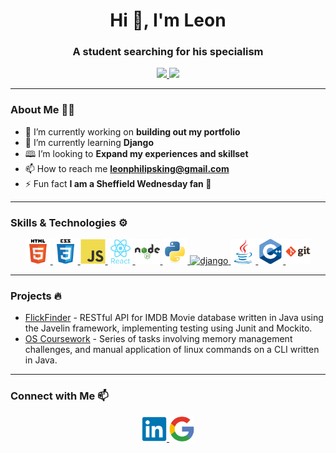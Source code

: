 <!-- Title -->
<h1 align="center">Hi 👋, I'm Leon</h1>
<h3 align="center">A student searching for his specialism</h3>

<!-- Badges -->
<p align="center">
  <a href="https://www.linkedin.com/in/kingyleon/">
    <img src="https://img.shields.io/badge/LinkedIn-Profile-blue?style=flat-square&logo=linkedin">
  </a>
  <a href="https://github.com/kingyleon">
    <img src="https://img.shields.io/badge/GitHub-Follow-black?style=flat-square&logo=github">
  </a>
</p>

---

### About Me 🧑‍💻

- 🔭 I’m currently working on **building out my portfolio**
- 🌱 I’m currently learning **Django**
- 🕮 I’m looking to **Expand my experiences and skillset**
- 📫 How to reach me **leonphilipsking@gmail.com**
- ⚡ Fun fact **I am a Sheffield Wednesday fan 🦉**

---

### Skills & Technologies ⚙️

<p align="center">
  <a href="https://www.w3.org/html/" target="_blank" rel="noreferrer"> 
    <img src="https://raw.githubusercontent.com/devicons/devicon/master/icons/html5/html5-original-wordmark.svg" alt="html5" width="40" height="40"/> 
  </a> 
  <a href="https://www.w3.org/Style/CSS/" target="_blank" rel="noreferrer">
    <img src="https://raw.githubusercontent.com/devicons/devicon/master/icons/css3/css3-original-wordmark.svg" alt="css3" width="40" height="40"/> 
  </a> 
  <a href="https://developer.mozilla.org/en-US/docs/Web/JavaScript" target="_blank" rel="noreferrer">
    <img src="https://raw.githubusercontent.com/devicons/devicon/master/icons/javascript/javascript-original.svg" alt="javascript" width="40" height="40"/> 
  </a> 
  <a href="https://reactjs.org/" target="_blank" rel="noreferrer">
    <img src="https://raw.githubusercontent.com/devicons/devicon/master/icons/react/react-original-wordmark.svg" alt="react" width="40" height="40"/> 
  </a> 
  <a href="https://nodejs.org" target="_blank" rel="noreferrer">
    <img src="https://raw.githubusercontent.com/devicons/devicon/master/icons/nodejs/nodejs-original-wordmark.svg" alt="nodejs" width="40" height="40"/> 
  </a> 
  <a href="https://www.python.org" target="_blank" rel="noreferrer">
    <img src="https://raw.githubusercontent.com/devicons/devicon/master/icons/python/python-original.svg" alt="python" width="40" height="40"/> 
  </a> 
  <a href="https://www.djangoproject.com/" target="_blank" rel="noreferrer">
    <img src="https://cdn.worldvectorlogo.com/logos/django.svg" alt="django" width="40" height="40"/>
  </a>
  <a href="https://www.java.com/" target="_blank" rel="noreferrer">
    <img src="https://raw.githubusercontent.com/devicons/devicon/master/icons/java/java-original.svg" alt="java" width="40" height="40"/>
  </a>
  <a href="https://www.cplusplus.com/" target="_blank" rel="noreferrer">
    <img src="https://raw.githubusercontent.com/devicons/devicon/master/icons/cplusplus/cplusplus-original.svg" alt="cplusplus" width="40" height="40"/>
  </a>
  <a href="https://git-scm.com/" target="_blank" rel="noreferrer">
    <img src="https://raw.githubusercontent.com/devicons/devicon/master/icons/git/git-original-wordmark.svg" alt="git" width="40" height="40"/> 
  </a> 
</p>

---

### Projects 🔥

- [FlickFinder](https://github.com/kingyleon/COM1028-Software-Engineering-FlickFinder) - RESTful API for IMDB Movie database written in Java using the Javelin framework, implementing testing using Junit and Mockito.
- [OS Coursework](https://github.com/KingyLeon/Operating-Systems) - Series of tasks involving memory management challenges, and manual application of linux commands on a CLI written in Java.

---

### Connect with Me 📫

<p align="center">
  <a href="https://www.linkedin.com/in/kingyleon/" target="_blank" rel="noreferrer">
    <img src="https://raw.githubusercontent.com/devicons/devicon/master/icons/linkedin/linkedin-original.svg" alt="linkedin" width="40" height="40"/>
  </a>
  <a href="mailto:leonphilipsking@gmail.com" target="_blank" rel="noreferrer">
    <img src="https://raw.githubusercontent.com/devicons/devicon/master/icons/google/google-original.svg" alt="gmail" width="40" height="40"/>
  </a>
</p>

